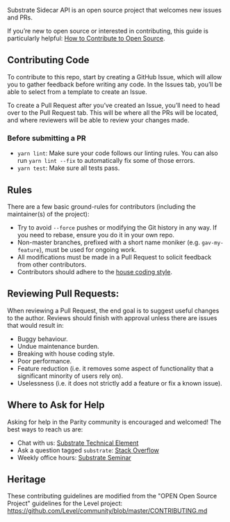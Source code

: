 Substrate Sidecar API is an open source project that welcomes new issues and
PRs.

If you’re new to open source or interested in contributing, this guide is
particularly helpful:
[How to Contribute to Open Source](https://opensource.guide/how-to-contribute/).

## Contributing Code

To contribute to this repo, start by creating a GitHub Issue, which will allow
you to gather feedback before writing any code. In the Issues tab, you’ll be
able to select from a template to create an Issue.

To create a Pull Request after you’ve created an Issue, you’ll need to head over
to the Pull Request tab. This will be where all the PRs will be located, and
where reviewers will be able to review your changes made.

### Before submitting a PR

-   `yarn lint`: Make sure your code follows our linting rules. You can also run `yarn lint --fix` to
    automatically fix some of those errors.
-   `yarn test`: Make sure all tests pass.

## Rules

There are a few basic ground-rules for contributors (including the maintainer(s)
of the project):

- Try to avoid `--force` pushes or modifying the Git history in any way. If you
  need to rebase, ensure you do it in your own repo.
- Non-master branches, prefixed with a short name moniker (e.g.
  `gav-my-feature`), must be used for ongoing work.
- All modifications must be made in a Pull Request to solicit feedback from
  other contributors.
- Contributors should adhere to the
  [house coding style](https://github.com/paritytech/substrate/blob/master/docs/STYLE_GUIDE.md).

## Reviewing Pull Requests:

When reviewing a Pull Request, the end goal is to suggest useful changes to the
author. Reviews should finish with approval unless there are issues that would
result in:

- Buggy behaviour.
- Undue maintenance burden.
- Breaking with house coding style.
- Poor performance.
- Feature reduction (i.e. it removes some aspect of functionality that a
  significant minority of users rely on).
- Uselessness (i.e. it does not strictly add a feature or fix a known issue).

## Where to Ask for Help

Asking for help in the Parity community is encouraged and welcomed! The best
ways to reach us are:

- Chat with us:
  [Substrate Technical Element](https://app.element.io/#/room/!HzySYSaIhtyWrwiwEV:matrix.org)
- Ask a question tagged `substrate`:
  [Stack Overflow](https://stackoverflow.com/questions/tagged/substrate)
- Weekly office hours: [Substrate Seminar](https://substrate.dev/en/seminar)

## Heritage

These contributing guidelines are modified from the "OPEN Open Source Project"
guidelines for the Level project:
https://github.com/Level/community/blob/master/CONTRIBUTING.md
